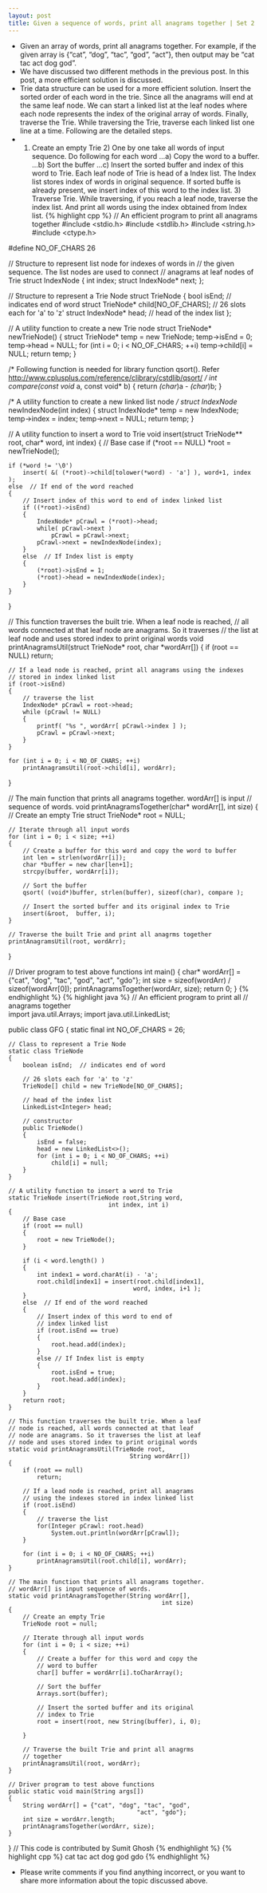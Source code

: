 ```yaml
---
layout: post
title: Given a sequence of words, print all anagrams together | Set 2
---
```

* Given an array of words, print all anagrams together. For example, if the given array is {“cat”, “dog”, “tac”, “god”, “act”}, then output may be “cat tac act dog god”.
* We have discussed two different methods in the previous post. In this post, a more efficient solution is discussed.
* Trie data structure can be used for a more efficient solution. Insert the sorted order of each word in the trie. Since all the anagrams will end at the same leaf node. We can start a linked list at the leaf nodes where each node represents the index of the original array of words. Finally, traverse the Trie. While traversing the Trie, traverse each linked list one line at a time. Following are the detailed steps.
* 1) Create an empty Trie 2) One by one take all words of input sequence. Do following for each word …a) Copy the word to a buffer. …b) Sort the buffer …c) Insert the sorted buffer and index of this word to Trie. Each leaf node of Trie is head of a Index list. The Index list stores index of words in original sequence. If sorted buffe is already present, we insert index of this word to the index list. 3) Traverse Trie. While traversing, if you reach a leaf node, traverse the index list. And print all words using the index obtained from Index list.
{% highlight cpp %}
// An efficient program to print all anagrams together
#include <stdio.h>
#include <stdlib.h>
#include <string.h>
#include <ctype.h>

#define NO_OF_CHARS 26

// Structure to represent list node for indexes of words in
// the given sequence. The list nodes are used to connect
// anagrams at leaf nodes of Trie
struct IndexNode
{
    int index;
    struct IndexNode* next;
};

// Structure to represent a Trie Node
struct TrieNode
{
    bool isEnd;  // indicates end of word
    struct TrieNode* child[NO_OF_CHARS]; // 26 slots each for 'a' to 'z'
    struct IndexNode* head; // head of the index list
};


// A utility function to create a new Trie node
struct TrieNode* newTrieNode()
{
    struct TrieNode* temp = new TrieNode;
    temp->isEnd = 0;
    temp->head = NULL;
    for (int i = 0; i < NO_OF_CHARS; ++i)
        temp->child[i] = NULL;
    return temp;
}

/* Following function is needed for library function qsort(). Refer
   http://www.cplusplus.com/reference/clibrary/cstdlib/qsort/ */
int compare(const void* a, const void* b)
{  return *(char*)a - *(char*)b; }

/* A utility function to create a new linked list node */
struct IndexNode* newIndexNode(int index)
{
    struct IndexNode* temp = new IndexNode;
    temp->index = index;
    temp->next = NULL;
    return temp;
}

// A utility function to insert a word to Trie
void insert(struct TrieNode** root, char* word, int index)
{
    // Base case
    if (*root == NULL)
        *root = newTrieNode();

    if (*word != '\0')
        insert( &( (*root)->child[tolower(*word) - 'a'] ), word+1, index );
    else  // If end of the word reached
    {
        // Insert index of this word to end of index linked list
        if ((*root)->isEnd)
        {
            IndexNode* pCrawl = (*root)->head;
            while( pCrawl->next )
                pCrawl = pCrawl->next;
            pCrawl->next = newIndexNode(index);
        }
        else  // If Index list is empty
        {
            (*root)->isEnd = 1;
            (*root)->head = newIndexNode(index);
        }
    }
}

// This function traverses the built trie. When a leaf node is reached,
// all words connected at that leaf node are anagrams. So it traverses
// the list at leaf node and uses stored index to print original words
void printAnagramsUtil(struct TrieNode* root, char *wordArr[])
{
    if (root == NULL)
        return;

    // If a lead node is reached, print all anagrams using the indexes
    // stored in index linked list
    if (root->isEnd)
    {
        // traverse the list
        IndexNode* pCrawl = root->head;
        while (pCrawl != NULL)
        {
            printf( "%s ", wordArr[ pCrawl->index ] );
            pCrawl = pCrawl->next;
        }
    }

    for (int i = 0; i < NO_OF_CHARS; ++i)
        printAnagramsUtil(root->child[i], wordArr);
}

// The main function that prints all anagrams together. wordArr[] is input
// sequence of words.
void printAnagramsTogether(char* wordArr[], int size)
{
    // Create an empty Trie
    struct TrieNode* root = NULL;

    // Iterate through all input words
    for (int i = 0; i < size; ++i)
    {
        // Create a buffer for this word and copy the word to buffer
        int len = strlen(wordArr[i]);
        char *buffer = new char[len+1];
        strcpy(buffer, wordArr[i]);

        // Sort the buffer
        qsort( (void*)buffer, strlen(buffer), sizeof(char), compare );

        // Insert the sorted buffer and its original index to Trie
        insert(&root,  buffer, i);
    }

    // Traverse the built Trie and print all anagrms together
    printAnagramsUtil(root, wordArr);
}


// Driver program to test above functions
int main()
{
    char* wordArr[] = {"cat", "dog", "tac", "god", "act", "gdo"};
    int size = sizeof(wordArr) / sizeof(wordArr[0]);
    printAnagramsTogether(wordArr, size);
    return 0;
}
{% endhighlight %}
{% highlight java %}
// An efficient program to print all 
// anagrams together    
import java.util.Arrays;
import java.util.LinkedList;

public class GFG 
{ 
    static final int NO_OF_CHARS = 26;
    
    // Class to represent a Trie Node
    static class TrieNode
    {
        boolean isEnd;  // indicates end of word
        
        // 26 slots each for 'a' to 'z'
        TrieNode[] child = new TrieNode[NO_OF_CHARS];
        
        // head of the index list
        LinkedList<Integer> head; 
        
        // constructor
        public TrieNode() 
        {
            isEnd = false;
            head = new LinkedList<>();
            for (int i = 0; i < NO_OF_CHARS; ++i)
                child[i] = null;
        }
    }
     
    // A utility function to insert a word to Trie
    static TrieNode insert(TrieNode root,String word,
                                int index, int i)
    {
        // Base case
        if (root == null)
        {
            root = new TrieNode();
        }
        
        if (i < word.length() )
        {
            int index1 = word.charAt(i) - 'a';
            root.child[index1] = insert(root.child[index1],
                                       word, index, i+1 );
        }
        else  // If end of the word reached
        {
            // Insert index of this word to end of
            // index linked list
            if (root.isEnd == true)
            {
                root.head.add(index);
            }
            else // If Index list is empty
            {
                root.isEnd = true;
                root.head.add(index);
            }
        }
        return root;
    }

    // This function traverses the built trie. When a leaf 
    // node is reached, all words connected at that leaf 
    // node are anagrams. So it traverses the list at leaf  
    // node and uses stored index to print original words
    static void printAnagramsUtil(TrieNode root, 
                                      String wordArr[])
    {
        if (root == null)
            return;
     
        // If a lead node is reached, print all anagrams
        // using the indexes stored in index linked list
        if (root.isEnd)
        {
            // traverse the list
            for(Integer pCrawl: root.head)
                System.out.println(wordArr[pCrawl]);
        }
     
        for (int i = 0; i < NO_OF_CHARS; ++i)
            printAnagramsUtil(root.child[i], wordArr);
    }
     
    // The main function that prints all anagrams together. 
    // wordArr[] is input sequence of words.
    static void printAnagramsTogether(String wordArr[], 
                                               int size)
    {
        // Create an empty Trie
        TrieNode root = null;
     
        // Iterate through all input words
        for (int i = 0; i < size; ++i)
        {
            // Create a buffer for this word and copy the
            // word to buffer
            char[] buffer = wordArr[i].toCharArray();
           
            // Sort the buffer
            Arrays.sort(buffer);
     
            // Insert the sorted buffer and its original
            // index to Trie
            root = insert(root, new String(buffer), i, 0);
            
        }
        
        // Traverse the built Trie and print all anagrms
        // together
        printAnagramsUtil(root, wordArr);
    }
     
    // Driver program to test above functions
    public static void main(String args[])
    {
        String wordArr[] = {"cat", "dog", "tac", "god",
                                        "act", "gdo"};
        int size = wordArr.length;
        printAnagramsTogether(wordArr, size);
    }
}
// This code is contributed by Sumit Ghosh
{% endhighlight %}
{% highlight cpp %}
cat
tac
act
dog
god
gdo
{% endhighlight %}
* Please write comments if you find anything incorrect, or you want to share more information about the topic discussed above.

